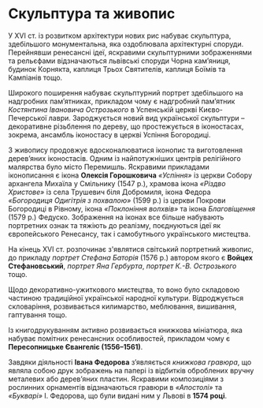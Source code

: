 # Скульптура та живопис

У XVI ст. із розвитком архітектури нових рис набуває скульптура, здебільшого монументальна, яка оздоблювала архітектурні споруди. Перейнявши ренесансні ідеї, яскравими скульптурними зображеннями та рельєфами відзначаються львівські споруди Чорна кам’яниця, будинок Корнякта, каплиця Трьох Святителів, каплиця Боїмів та Кампіанів тощо.  

Широкого поширення набуває скульптурний портрет здебільшого на надгробних пам’ятниках, прикладом чому є надгробний пам’ятник *Костянтина Івановича Острозького* в Успенській церкві Києво-Печерської лаври. Зароджується новий вид української скульптури – декоративне різьблення по дереву, що простежується в іконостасах, зокрема, ансамбль іконостасу в церкві Успіння Богородиці.

З живопису продовжує вдосконалюватися іконопис та виготовлення дерев’яних іконостасів. Одним із найпотужніших центрів релігійного малярства було місто Перемишль. Яскравими прикладами іконописання є ікона **Олексія Горошковича** *«Успіння»* із церкви Собору архангела Михаїла у Смільнику (1547 р.),  храмова ікона *«Різдво Христове»* із села Трушевич біля Добромиля, ікона Федора *«Богородиця Одигітрія з похвалою»* (1599 р.) із церкви Покрови Богородиці в Рівному, ікона *«Поклоніння волхвів»* та ікона *Благовіщення* (1579 р.) Федуско. Зображення на іконах все більше набувають портретних ознак та тяжіють до реалізму, поєднуються ідеї як європейського Ренесансу, так і самобутнього українського мистецтва.

На кінець XVI ст. розпочинає з'являтися світський портретний живопис, до прикладу *портрет Стефана Баторія* (1576 р.) автором якого є **Войцех Стефановський**, *портрет Яна Гербурта*, *портрет К.-В. Острозького* тощо.

Щодо декоративно-ужиткового мистецтва, то воно було складовою частиною традиційної української народної культури. Відроджується скловаріння, розвивається килимарство, меблювання, вишивання, гаптування тощо. 

Із книгодрукуванням активно розвивається книжкова мініатюра, яка набуває помітних ренесансних особливостей, прикладом чому є **Пересопницьке Євангеліє (1556–1561)**.  

Завдяки діяльності **Івана Федорова** з’являється *книжкова  гравюра*, що являла собою друк зображень на папері із відбитків  оброблених вручну металевих або дерев’яних пластин.  Яскравими композиціями з рослинних орнаментів відзначаються гравюри в *«Апостолі»* та *«Букварі»* І. Федорова, що були видані ним у Львові в **1574 році**.